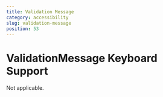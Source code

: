 ```yaml
---
title: Validation Message
category: accessibility
slug: validation-message
position: 53
---
```

# ValidationMessage Keyboard Support

Not applicable.
